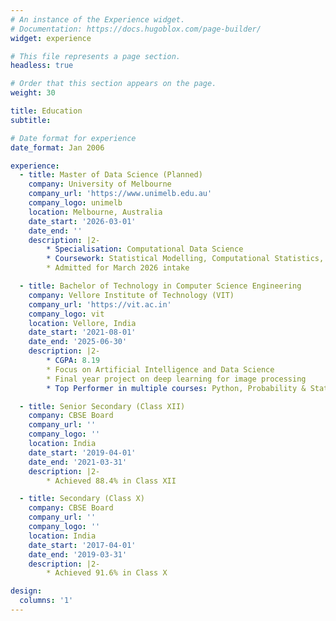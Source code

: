 ```yaml
---
# An instance of the Experience widget.
# Documentation: https://docs.hugoblox.com/page-builder/
widget: experience

# This file represents a page section.
headless: true

# Order that this section appears on the page.
weight: 30

title: Education
subtitle:

# Date format for experience
date_format: Jan 2006

experience:
  - title: Master of Data Science (Planned)
    company: University of Melbourne
    company_url: 'https://www.unimelb.edu.au'
    company_logo: unimelb
    location: Melbourne, Australia
    date_start: '2026-03-01'
    date_end: ''
    description: |2-
        * Specialisation: Computational Data Science  
        * Coursework: Statistical Modelling, Computational Statistics, Cloud Computing, and Machine Learning  
        * Admitted for March 2026 intake  

  - title: Bachelor of Technology in Computer Science Engineering
    company: Vellore Institute of Technology (VIT)
    company_url: 'https://vit.ac.in'
    company_logo: vit
    location: Vellore, India
    date_start: '2021-08-01'
    date_end: '2025-06-30'
    description: |2-
        * CGPA: 8.19  
        * Focus on Artificial Intelligence and Data Science  
        * Final year project on deep learning for image processing  
        * Top Performer in multiple courses: Python, Probability & Statistics, Database Systems, Deep Learning, etc.  

  - title: Senior Secondary (Class XII)
    company: CBSE Board
    company_url: ''
    company_logo: ''
    location: India
    date_start: '2019-04-01'
    date_end: '2021-03-31'
    description: |2-
        * Achieved 88.4% in Class XII  

  - title: Secondary (Class X)
    company: CBSE Board
    company_url: ''
    company_logo: ''
    location: India
    date_start: '2017-04-01'
    date_end: '2019-03-31'
    description: |2-
        * Achieved 91.6% in Class X  

design:
  columns: '1'
---
```

